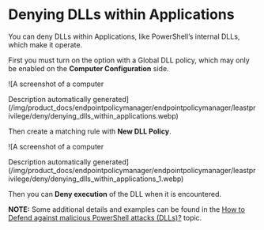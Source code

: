 # Denying DLLs within Applications

You can deny DLLs within Applications, like PowerShell’s internal DLLs, which make it operate.

First you must turn on the option with a Global DLL policy, which may only be enabled on the
**Computer Configuration** side.

![A screenshot of a computer

Description automatically
generated](/img/product_docs/endpointpolicymanager/endpointpolicymanager/leastprivilege/deny/denying_dlls_within_applications.webp)

Then create a matching rule with **New DLL Policy**.

![A screenshot of a computer

Description automatically
generated](/img/product_docs/endpointpolicymanager/endpointpolicymanager/leastprivilege/deny/denying_dlls_within_applications_1.webp)

Then you can **Deny execution** of the DLL when it is encountered.

**NOTE:** Some additional details and examples can be found in the
[How to Defend against malicious PowerShell attacks (DLLs)?](/docs/endpointpolicymanager/endpointpolicymanager/leastprivilege/powershell/maliciousattacks.md)
topic.

